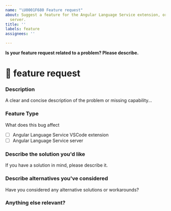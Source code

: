 ```yaml
---
name: "\U0001F680 Feature request"
about: Suggest a feature for the Angular Language Service extension, or in the language
  server.
title: ''
labels: feature
assignees: ''

---
```


**Is your feature request related to a problem? Please describe.**
<!--🔅🔅🔅🔅🔅🔅🔅🔅🔅🔅🔅🔅🔅🔅🔅🔅🔅🔅🔅🔅🔅🔅🔅🔅🔅🔅🔅🔅🔅🔅🔅

Oh hi there! 😄

To expedite issue processing please search open and closed issues before submitting a new one.
Existing issues often contain information about workarounds, resolution, or progress updates.

🔅🔅🔅🔅🔅🔅🔅🔅🔅🔅🔅🔅🔅🔅🔅🔅🔅🔅🔅🔅🔅🔅🔅🔅🔅🔅🔅🔅🔅🔅🔅🔅🔅-->


# 🚀 feature request

### Description
<!-- ✍️--> A clear and concise description of the problem or missing capability...

### Feature Type
What does this bug affect

<!-- Please check the one that applies to this bug report using "x". -->

- [ ] Angular Language Service VSCode extension
- [ ] Angular Language Service server

### Describe the solution you'd like
<!-- ✍️--> If you have a solution in mind, please describe it.


### Describe alternatives you've considered
<!-- ✍️--> Have you considered any alternative solutions or workarounds?


### Anything else relevant?

<!-- ✍️Aare screenshots or any other information needed to prvoide context? If so, please mention it below. -->
